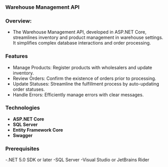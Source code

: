 ### Warehouse Management API

### Overview:
- The Warehouse Management API, developed in ASP.NET Core, streamlines inventory and product management in warehouse settings. It simplifies complex database interactions and order processing.

### Features

- Manage Products: Register products with wholesalers and update inventory.
- Review Orders: Confirm the existence of orders prior to processing.
- Update Statuses: Streamline the fulfillment process by auto-updating order statuses.
- Handle Errors: Efficiently manage errors with clear messages.


### Technologies
- **ASP.NET Core**
- **SQL Server**
- **Entity Framework Core**
- **Swagger**


### Prerequisites
-.NET 5.0 SDK or later
-SQL Server
-Visual Studio or JetBrains Rider

